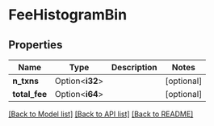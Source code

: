 # FeeHistogramBin

## Properties

Name | Type | Description | Notes
------------ | ------------- | ------------- | -------------
**n_txns** | Option<**i32**> |  | [optional]
**total_fee** | Option<**i64**> |  | [optional]

[[Back to Model list]](../README.md#documentation-for-models) [[Back to API list]](../README.md#documentation-for-api-endpoints) [[Back to README]](../README.md)


